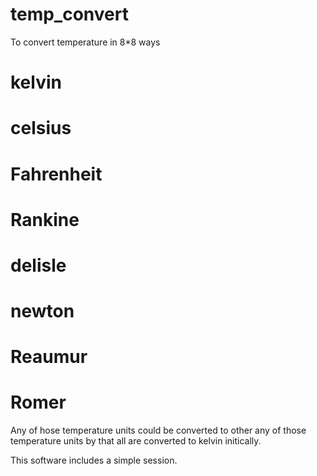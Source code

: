 temp_convert
============
To convert temperature in 8*8 ways

# kelvin
# celsius
# Fahrenheit
# Rankine
# delisle
# newton
# Reaumur
# Romer
Any of hose temperature units could be converted to other any of those temperature units by that all are converted to kelvin initically. 

This software includes a simple session.
